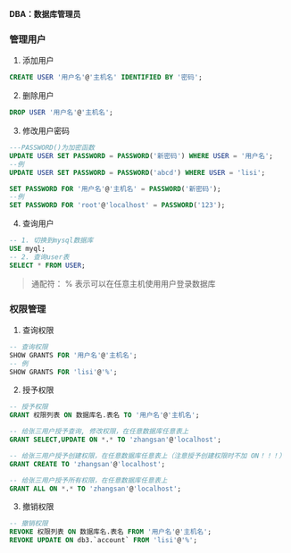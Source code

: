 **DBA：数据库管理员**

### 管理用户

1. 添加用户

```sql
CREATE USER '用户名'@'主机名' IDENTIFIED BY '密码';
```

2. 删除用户

```sql
DROP USER '用户名'@'主机名';
```

3. 修改用户密码

```sql
---PASSWORD()为加密函数
UPDATE USER SET PASSWORD = PASSWORD('新密码') WHERE USER = '用户名';
--例
UPDATE USER SET PASSWORD = PASSWORD('abcd') WHERE USER = 'lisi';

SET PASSWORD FOR '用户名'@'主机名' = PASSWORD('新密码');
--例
SET PASSWORD FOR 'root'@'localhost' = PASSWORD('123');
```

4. 查询用户

```sql
-- 1. 切换到mysql数据库
USE myql;
-- 2. 查询user表
SELECT * FROM USER;
```
> 通配符： % 表示可以在任意主机使用用户登录数据库
### 权限管理
1. 查询权限

```sql
-- 查询权限
SHOW GRANTS FOR '用户名'@'主机名';
-- 例
SHOW GRANTS FOR 'lisi'@'%';
```
2. 授予权限

```sql
-- 授予权限
GRANT 权限列表 ON 数据库名.表名 TO '用户名'@'主机名';

-- 给张三用户授予查询, 修改权限，在任意数据库任意表上
GRANT SELECT,UPDATE ON *.* TO 'zhangsan'@'localhost';

-- 给张三用户授予创建权限，在任意数据库任意表上（注意授予创建权限时不加 ON！！！）
GRANT CREATE TO 'zhangsan'@'localhost';

-- 给张三用户授予所有权限，在任意数据库任意表上
GRANT ALL ON *.* TO 'zhangsan'@'localhost';
```
3. 撤销权限

```sql
-- 撤销权限
REVOKE 权限列表 ON 数据库名.表名 FROM '用户名'@'主机名';
REVOKE UPDATE ON db3.`account` FROM 'lisi'@'%';
```